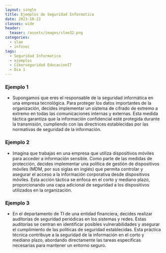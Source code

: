 ```yaml
---
layout: single
title: Ejemplos de Seguridad Informatica
date: 2023-10-22
classes: wide
header:
  teaser: /assets/images/slae32.png
categories:
  - slae
  - infosec
tags:
  - Seguridad Informatica
  - ejemplos
  - Ciberseguridad EducacionIT
  - Dia 1
---
```



### Ejemplo 1 

* Supongamos que eres el responsable de la seguridad informática en una empresa tecnológica. Para proteger los datos importantes de la organización, decides implementar un sistema de cifrado de extremo a extremo en todas las comunicaciones internas y externas. Esta medida táctica garantiza que la información confidencial esté protegida durante la transmisión, cumpliendo con las directrices establecidas por las normativas de seguridad de la información.

### Ejemplo 2 

* Imagina que trabajas en una empresa que utiliza dispositivos móviles para acceder a información sensible. Como parte de las medidas de protección, decides implementar una política de gestión de dispositivos móviles (MDM, por sus siglas en inglés) que permita controlar y asegurar el acceso a la información corporativa desde dispositivos móviles. Esta acción táctica se enfoca en el corto y mediano plazo, proporcionando una capa adicional de seguridad a los dispositivos utilizados en la organización.

### Ejemplo 3 

* En el departamento de TI de una entidad financiera, decides realizar auditorías de seguridad periódicas en los sistemas y redes. Estas auditorías se centran en identificar posibles vulnerabilidades y asegurar el cumplimiento de las políticas de seguridad establecidas. Esta práctica técnica contribuye a la seguridad de la información en el corto y mediano plazo, abordando directamente las tareas específicas necesarias para mantener un entorno seguro.
